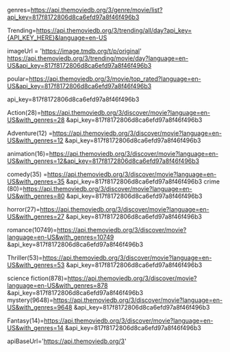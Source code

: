 genres=https://api.themoviedb.org/3/genre/movie/list?api_key=817f8172806d8ca6efd97a8f46f496b3

Trending=https://api.themoviedb.org/3/trending/all/day?api_key={API_KEY_HERE}&language=en-US 

imageUrl = 'https://image.tmdb.org/t/p/original'
https://api.themoviedb.org/3/trending/movie/day?language=en-US&api_key=817f8172806d8ca6efd97a8f46f496b3

poular=https://api.themoviedb.org/3/movie/top_rated?language=en-US&api_key=817f8172806d8ca6efd97a8f46f496b3


api_key=817f8172806d8ca6efd97a8f46f496b3

Action(28)=https://api.themoviedb.org/3/discover/movie?language=en-US&with_genres=28 
&api_key=817f8172806d8ca6efd97a8f46f496b3

Adventure(12) =https://api.themoviedb.org/3/discover/movie?language=en-US&with_genres=12 
&api_key=817f8172806d8ca6efd97a8f46f496b3

animation(16)=https://api.themoviedb.org/3/discover/movie?language=en-US&with_genres=12&api_key=817f8172806d8ca6efd97a8f46f496b3

comedy(35) =https://api.themoviedb.org/3/discover/movie?language=en-US&with_genres=35 
&api_key=817f8172806d8ca6efd97a8f46f496b3
crime (80)=https://api.themoviedb.org/3/discover/movie?language=en-US&with_genres=80 
&api_key=817f8172806d8ca6efd97a8f46f496b3

horror(27)=https://api.themoviedb.org/3/discover/movie?language=en-US&with_genres=27 
&api_key=817f8172806d8ca6efd97a8f46f496b3

romance(10749)=https://api.themoviedb.org/3/discover/movie?language=en-US&with_genres=10749 
&api_key=817f8172806d8ca6efd97a8f46f496b3

Thriller(53)=https://api.themoviedb.org/3/discover/movie?language=en-US&with_genres=53 
&api_key=817f8172806d8ca6efd97a8f46f496b3

science fiction(878)=https://api.themoviedb.org/3/discover/movie?language=en-US&with_genres=878 
&api_key=817f8172806d8ca6efd97a8f46f496b3
mystery(9648)=https://api.themoviedb.org/3/discover/movie?language=en-US&with_genres=9648 
&api_key=817f8172806d8ca6efd97a8f46f496b3

Fantasy(14)=https://api.themoviedb.org/3/discover/movie?language=en-US&with_genres=14 
&api_key=817f8172806d8ca6efd97a8f46f496b3

apiBaseUrl='https://api.themoviedb.org/3'